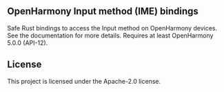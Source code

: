 ## OpenHarmony Input method (IME) bindings

Safe Rust bindings to access the Input method on OpenHarmony devices.
See the documentation for more details. 
Requires at least OpenHarmony 5.0.0 (API-12).

## License

This project is licensed under the Apache-2.0 license.
